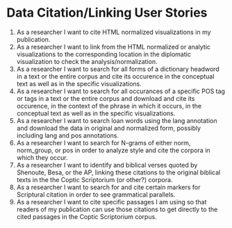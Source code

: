 Data Citation/Linking User Stories
===

1. As a researcher I want to cite HTML normalized visualizations in my publication.
1. As a researcher I want to link from the HTML normalized or analytic visualizations to the corresponding location in the diplomatic visualization to check the analysis/normalization.
1. As a researcher I want to search for all forms of a dictionary headword in a text or the entire corpus and cite its occurence in the conceptual text as well as in the specific visualizations.
1. As a researcher I want to search for all occurances of a specific POS tag or tags in a text or the entire corpus and download and cite its occurence, in the context of the phrase in which it occurs, in the conceptual text as well as in the specific visualizations.
1. As a researcher I want to search loan words using the lang annotation and download the data in original and normalized form, possibly including lang and pos annotations.
1. As a researcher I want to search for N-grams of either norm, norm_group, or pos in order to analyze style and cite the corpora in which they occur.
1. As a researcher I want to identify and biblical verses quoted by Shenoute, Besa, or the AP, linking these citations to the original biblical texts in the the Coptic Scriptorium (or other?) corpora.
1. As a researcher I want to search for and cite certain markers for Scriptural citation in order to see grammatical parallels. 
1. As a researcher I want to cite specific passages I am using so that readers of my publication can use those citations to get directly to the cited passages in the Coptic Scriptorium corpus.

